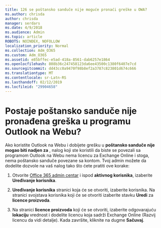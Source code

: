 ```yaml
---
title: 126 se poštansko sanduče nije moguće pronaći greške u OWA?
ms.author: chrisda
author: chrisda
manager: serdars
ms.date: 4/9/2018
ms.audience: Admin
ms.topic: article
ROBOTS: NOINDEX, NOFOLLOW
localization_priority: Normal
ms.collection: Adm_O365
ms.custom: Adm_O365
ms.assetid: e85bffec-e5ad-418a-8561-dab6257e1864
ms.openlocfilehash: 808b36c247458123da6ee43500c1380f6407e7cd
ms.sourcegitcommit: dd43cc0a9470f98b8ef2a3787c823801d674c666
ms.translationtype: MT
ms.contentlocale: sr-Latn-RS
ms.lasthandoff: 02/12/2019
ms.locfileid: "29904658"
---
```

# <a name="getting-a-mailbox-not-found-error-in-outlook-on-the-web"></a>Postaje poštansko sanduče nije pronađena greška u programu Outlook na Webu?

Ako koristite Outlook na Webu i dobijete grešku u **poštansko sanduče nije mogao biti nadjen za** , nalog koji ste koristili da biste se povezali sa programom Outlook na Webu nema licencu za Exchange Online i stoga, nema poštansko sanduče povezane sa kontom. Tvoj admin možete da dodelite dozvole na vaš nalog tako što ćete pratiti ove korake: 
  
1. Otvorite [Office 365 admin centar](https://portal.office.com/adminportal/home#/homepage) i ispod **aktivnog korisnika**, izaberite **Uređivanje korisnika**.
    
2. **Uređivanje korisnika** stranici koja će se otvoriti, izaberite korisnika. Na stranici svojstava korisnika koji će se otvoriti izaberite stavku **Uredi** za **licence proizvoda**.
    
3. Na stranici **licence proizvoda** koji će se otvoriti, izaberite odgovarajuću **lokaciju** vrednost i dodelite licencu koja sadrži Exchange Online (Razvij licencu da vidi detalje). Kada završite, kliknite na dugme **Sačuvaj**.
    

